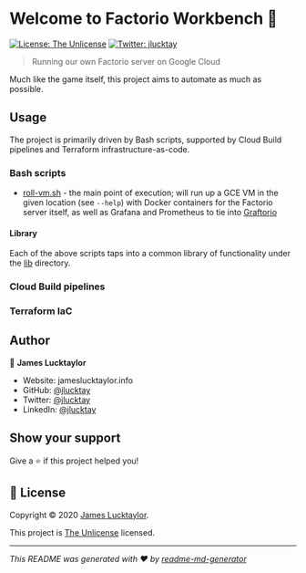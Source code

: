 # Welcome to Factorio Workbench 👋

[![License: The Unlicense](https://img.shields.io/badge/License-The%20Unlicense-yellow.svg)][1]
[![Twitter: jlucktay](https://img.shields.io/twitter/follow/jlucktay.svg?style=social)][2]

> Running our own Factorio server on Google Cloud

Much like the game itself, this project aims to automate as much as possible.

## Usage

The project is primarily driven by Bash scripts, supported by Cloud Build pipelines and Terraform infrastructure-as-code.

### Bash scripts

- [roll-vm.sh](scripts/roll-vm.sh) - the main point of execution; will run up a GCE VM in the given location (see `--help`) with
    Docker containers for the Factorio server itself, as well as Grafana and Prometheus to tie into
    [Graftorio](https://github.com/afex/graftorio)

#### Library

Each of the above scripts taps into a common library of functionality under the [lib](lib/) directory.

### Cloud Build pipelines

### Terraform IaC

## Author

👤 **James Lucktaylor**

- Website: jameslucktaylor.info
- GitHub: [@jlucktay](https://github.com/jlucktay)
- Twitter: [@jlucktay][2]
- LinkedIn: [@jlucktay](https://linkedin.com/in/jlucktay)

## Show your support

Give a ⭐️ if this project helped you!

## 📝 License

Copyright © 2020 [James Lucktaylor](https://github.com/jlucktay).

This project is [The Unlicense](https://choosealicense.com/licenses/unlicense/) licensed.

***
_This README was generated with ❤️ by [readme-md-generator](https://github.com/kefranabg/readme-md-generator)_

[1]: https://choosealicense.com/licenses/unlicense/
[2]: https://twitter.com/jlucktay
